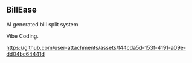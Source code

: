 ## BillEase

AI generated bill split system

Vibe Coding.

https://github.com/user-attachments/assets/f44cda5d-153f-4191-a09e-dd04bc64441d

